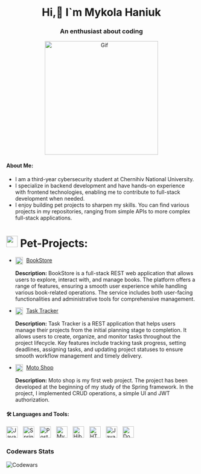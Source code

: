 <h1 align="center"> Hi,👋 I`m Mykola Haniuk</h1>
<h3 align="center">An enthusiast about coding </h3>

<div align="center">
    <img height="300px" src="https://user-images.githubusercontent.com/74038190/212749447-bfb7e725-6987-49d9-ae85-2015e3e7cc41.gif" alt="Gif">
</div>

<h4>About Me:</h4>
<ul>
    <li>I am a third-year cybersecurity student at Chernihiv National University.</li>
    <li>I specialize in backend development and have hands-on experience with frontend technologies, enabling me to contribute to full-stack development when needed.</li>
    <li>I enjoy building pet projects to sharpen my skills. You can find various projects in my repositories, ranging from simple APIs to more complex full-stack applications.</li>
</ul>

<h1><img width="30" height="30" src="https://img.icons8.com/color/48/project-management.png" alt="project-management"/> Pet-Projects:</h1>
<ul>
    <li class="project-list">
        <img style="vertical-align: middle; margin-right: 5px;" width="20" height="20" src="https://img.icons8.com/cute-clipart/64/book.png" alt="book" />
        <a href="https://github.com/kolyaGanyuck/BooksStore">BookStore</a>  
        <p><strong>Description:</strong> BookStore is a full-stack REST web application that allows users to explore, interact with, and manage books. The platform offers a range of features, ensuring a smooth user experience while handling various book-related operations. The service includes both user-facing functionalities and administrative tools for comprehensive management.</p>
    </li>
    <li class="project-list">
        <img style="vertical-align: middle; margin-right: 5px;" width="20" height="20" src="https://img.icons8.com/color/48/to-do.png" alt="to-do" />
        <a href="https://github.com/kolyaGanyuck/task-tracker">Task Tracker</a>
        <p><strong>Description:</strong> Task Tracker is a REST application that helps users manage their projects from the initial planning stage to completion. It allows users to create, organize, and monitor tasks throughout the project lifecycle. Key features include tracking task progress, setting deadlines, assigning tasks, and updating project statuses to ensure smooth workflow management and timely delivery.</p>
    </li>
    <li class="project-list">
        <img style="vertical-align: middle; margin-right: 5px;" width="20" height="20" src="https://img.icons8.com/color/48/motorcycle.png" alt="motorcycle" />
        <a href="https://github.com/kolyaGanyuck/moto-shop">Moto Shop</a>
        <p><strong>Description:</strong> Moto shop is my first web project. The project has been developed at the beginning of my study of the Spring framework. In the project, I implemented CRUD operations, a simple UI and JWT authorization.</p>
    </li>
</ul>

<h4>🛠 Languages and Tools:</h4>
<div>
    <img alt="Java" width="30px" height="30px" style="padding-right: 10px;" src="https://cdn.jsdelivr.net/gh/devicons/devicon@latest/icons/java/java-original-wordmark.svg" />
    <img alt="Spring" width="30px" height="30px" style="padding-right: 10px;" src="https://cdn.jsdelivr.net/gh/devicons/devicon@latest/icons/spring/spring-original.svg" />
    <img alt="PostgreSQL" width="30px" height="30px" style="padding-right: 10px;" src="https://cdn.jsdelivr.net/gh/devicons/devicon@latest/icons/postgresql/postgresql-plain.svg" />
    <img alt="MySQL" width="30px" height="30px" style="padding-right: 10px;" src="https://cdn.jsdelivr.net/gh/devicons/devicon@latest/icons/mysql/mysql-original.svg" />
    <img alt="Hibernate" width="30px" height="30px" style="padding-right: 10px;" src="https://cdn.jsdelivr.net/gh/devicons/devicon@latest/icons/hibernate/hibernate-original.svg" />
    <img alt="HTML5" width="30px" height="30px" style="padding-right: 10px;" src="https://cdn.jsdelivr.net/gh/devicons/devicon@latest/icons/html5/html5-original.svg" />
    <img alt="JavaScript" width="30px" height="30px" style="padding-right: 10px;" src="https://cdn.jsdelivr.net/gh/devicons/devicon@latest/icons/javascript/javascript-original.svg" />
    <img alt="Docker" width="30px" height="30px" style="padding-right: 10px;" src="https://cdn.jsdelivr.net/gh/devicons/devicon@latest/icons/docker/docker-original.svg" />
</div>

<h3 align="left">Codewars Stats</h3>
<img src="https://github.r2v.ch/codewars?user=kolya_aa&name=true&top_languages=true&stroke=%23b36244&theme=gradient" alt="Codewars" />
